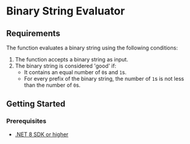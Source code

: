 # Binary String Evaluator

## Requirements

The function evaluates a binary string using the following conditions:

1. The function accepts a binary string as input.
2. The binary string is considered 'good' if:
   - It contains an equal number of `0`s and `1`s.
   - For every prefix of the binary string, the number of `1`s is not less than the number of `0`s.

## Getting Started

### Prerequisites

- [.NET 8 SDK or higher](https://dotnet.microsoft.com/download)
